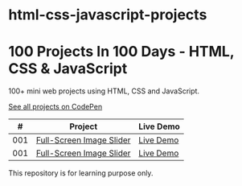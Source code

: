 # html-css-javascript-projects

# 100 Projects In 100 Days - HTML, CSS & JavaScript

100+ mini web projects using HTML, CSS and JavaScript.

[See all projects on CodePen](https://codepen.io/collection/xKgbQQ)

|  #  | Project                                                                                                                                  | Live Demo                                                |
| :-: | ---------------------------------------------------------------------------------------------------------------------------------------- | -------------------------------------------------------- |
| 001 | [Full-Screen Image Slider](https://github.com/VinmayiSwamy/html-css-javascript-projects/tree/main/001-full%20screen%20image%20slider)         | [Live Demo](https://codepen.io/theCoderV/full/vYpxNqZ)  |
| 001 | [Full-Screen Image Slider](https://github.com/VinmayiSwamy/html-css-javascript-projects/tree/main/002-expanding%20cards)         | [Live Demo](https://codepen.io/theCoderV/full/LYeWGqQ)  |

This repository is for learning purpose only.
